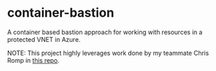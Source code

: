 # container-bastion
A container based bastion approach for working with resources in a protected VNET in Azure.

NOTE: This project highly leverages work done by my teammate Chris Romp in [this repo](https://github.com/ChrisRomp/vscodetunnel).